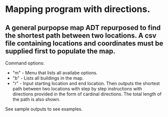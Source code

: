 # Mapping program with directions.
## A general purpopse map ADT repurposed to find the shortest path between two locations. A csv file containing locations and coordinates must be supplied first to populate the map.
Command options:
 - "m" - Menu that lists all availabe options.
 - "b" - Lists all buildings in the map.
 - "r" - Input starting location and end location. Then outputs the shortest path between two locations with step by step instructions with directions provided in the form of cardinal directions. The total length of the path is also shown.

See sample outputs to see examples.
